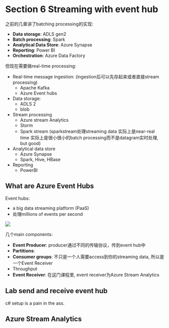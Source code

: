 # Section 6 Streaming with event hub



之前的几章讲了batching processing的实现:

- **Data storage**: ADLS gen2
- **Batch processing**: Spark 
- **Analytical Data Store**: Azure Synapse
- **Reporting**: Power BI
- **Orchestration**: Azure Data Factory





但现在需要做real-time processing:

- Real-time message ingestion: (ingestion后可以先存起来或者直接stream processing)
  - Apache Kafka
  - Azure Event hubs
- Data storage:
  - ADLS 2
  - blob
- Stream processing
  - Azure stream Analytics
  - Storm
  - Spark stream (sparkstream处理streaming data 实际上是near-real time 实际上是很小很小的batch processing而不是datagram实时处理, but good)
- Analytical data store
  - Azure Synapse
  - Spark, Hive, HBase
- Reporting
  - PowerBI



## What are Azure Event Hubs

Event hubs:

- a big data streaming platform (PaaS)
- 处理millions of events per second 



![](https://learn.microsoft.com/en-us/azure/event-hubs/media/event-hubs-about/event_hubs_architecture.png)

几个main components:

- **Event Producer**: producer通过不同的传输协议，传到event hub中
- **Partitions**: 
- **Consumer groups**: 不只是一个人需要access到你的streaming data, 所以是一个Event Receiver
- Throughput
- **Event Receiver**: 在这门课程里, event receiver为Azure Stream Analytics



## Lab send and receive event hub

c# setup is a pain in the ass.







 

## Azure Stream Analytics

